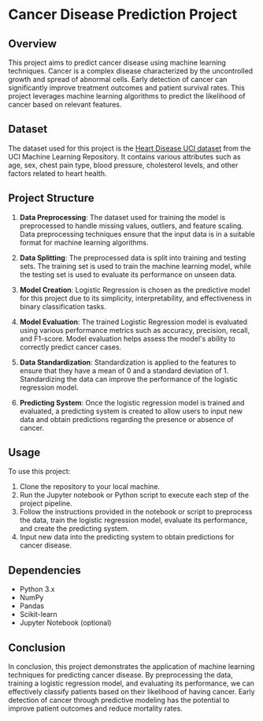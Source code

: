 
# Cancer Disease Prediction Project

## Overview
This project aims to predict cancer disease using machine learning techniques. Cancer is a complex disease characterized by the uncontrolled growth and spread of abnormal cells. Early detection of cancer can significantly improve treatment outcomes and patient survival rates. This project leverages machine learning algorithms to predict the likelihood of cancer based on relevant features.

## Dataset
The dataset used for this project is the [Heart Disease UCI dataset](https://www.kaggle.com/datasets/bhagyashreebai/heart-diseases-uci) from the UCI Machine Learning Repository. It contains various attributes such as age, sex, chest pain type, blood pressure, cholesterol levels, and other factors related to heart health.

## Project Structure
1. **Data Preprocessing**: The dataset used for training the model is preprocessed to handle missing values, outliers, and feature scaling. Data preprocessing techniques ensure that the input data is in a suitable format for machine learning algorithms.

2. **Data Splitting**: The preprocessed data is split into training and testing sets. The training set is used to train the machine learning model, while the testing set is used to evaluate its performance on unseen data.

3. **Model Creation**: Logistic Regression is chosen as the predictive model for this project due to its simplicity, interpretability, and effectiveness in binary classification tasks.

4. **Model Evaluation**: The trained Logistic Regression model is evaluated using various performance metrics such as accuracy, precision, recall, and F1-score. Model evaluation helps assess the model's ability to correctly predict cancer cases.

5. **Data Standardization**: Standardization is applied to the features to ensure that they have a mean of 0 and a standard deviation of 1. Standardizing the data can improve the performance of the logistic regression model.

6. **Predicting System**: Once the logistic regression model is trained and evaluated, a predicting system is created to allow users to input new data and obtain predictions regarding the presence or absence of cancer.

## Usage
To use this project:
1. Clone the repository to your local machine.
2. Run the Jupyter notebook or Python script to execute each step of the project pipeline.
3. Follow the instructions provided in the notebook or script to preprocess the data, train the logistic regression model, evaluate its performance, and create the predicting system.
4. Input new data into the predicting system to obtain predictions for cancer disease.

## Dependencies
- Python 3.x
- NumPy
- Pandas
- Scikit-learn
- Jupyter Notebook (optional)


## Conclusion
In conclusion, this project demonstrates the application of machine learning techniques for predicting cancer disease. By preprocessing the data, training a logistic regression model, and evaluating its performance, we can effectively classify patients based on their likelihood of having cancer. Early detection of cancer through predictive modeling has the potential to improve patient outcomes and reduce mortality rates.
